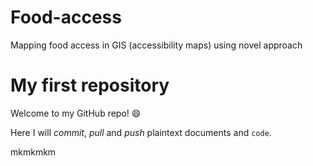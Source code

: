 # Food-access
Mapping food access in GIS (accessibility maps) using novel approach

# My first repository

Welcome to my GitHub repo! :smile:

Here I will *commit*, _pull_ and *push* plaintext documents and `code`. 

mkmkmkm
